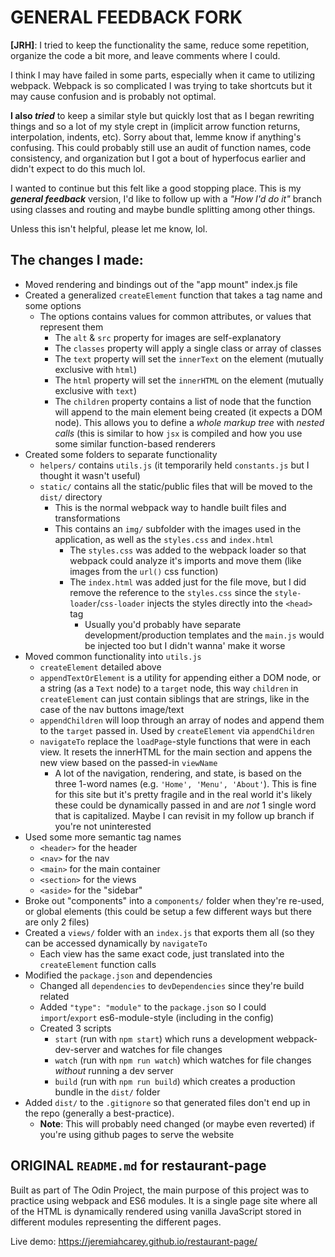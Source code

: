 # GENERAL FEEDBACK FORK

**[JRH]**:
I tried to keep the functionality the same, reduce some repetition, organize the code a bit more, and leave comments where I could.

I think I may have failed in some parts, especially when it came to utilizing webpack. Webpack is so complicated I was trying to take shortcuts but it may cause confusion and is probably not optimal.

**I also _tried_** to keep a similar style but quickly lost that as I began rewriting things and so a lot of my style crept in (implicit arrow function returns, interpolation, indents, etc). Sorry about that, lemme know if anything's confusing. This could probably still use an audit of function names, code consistency, and organization but I got a bout of hyperfocus earlier and didn't expect to do this much lol.

I wanted to continue but this felt like a good stopping place.  This is my _**general feedback**_ version, I'd like to follow up with a _"How I'd do it"_ branch using classes and routing and maybe bundle splitting among other things.

Unless this isn't helpful, please let me know, lol.

## The changes I made:
- Moved rendering and bindings out of the "app mount" index.js file
- Created a generalized `createElement` function that takes a tag name and some options
  - The options contains values for common attributes, or values that represent them
    - The `alt` &amp; `src` property for images are self-explanatory
    - The `classes` property will apply a single class or array of classes
    - The `text` property will set the `innerText` on the element (mutually exclusive with `html`)
    - The `html` property will set the `innerHTML` on the element (mutually exclusive with `text`)
    - The `children` property contains a list of node that the function will append to the main element being created (it expects a DOM node). This allows you to define a _whole markup tree_ with _nested calls_ (this is similar to how `jsx` is compiled and how you use some similar function-based renderers
- Created some folders to separate functionality
  - `helpers/` contains `utils.js` (it temporarily held `constants.js` but I thought it wasn't useful)
  - `static/` contains all the static/public files that will be moved to the `dist/` directory
    - This is the normal webpack way to handle built files and transformations
    - This contains an `img/` subfolder with the images used in the application, as well as the `styles.css` and `index.html`
      - The `styles.css` was added to the webpack loader so that webpack could analyze it's imports and move them (like images from the `url()` css function)
      - The `index.html` was added just for the file move, but I did remove the reference to the `styles.css` since the `style-loader`/`css-loader` injects the styles directly into the `<head>` tag
          - Usually you'd probably have separate development/production templates and the `main.js` would be injected too but I didn't wanna' make it worse
- Moved common functionality into `utils.js` 
    - `createElement` detailed above
    - `appendTextOrElement` is a utility for appending either a DOM node, or a string (as a `Text` node) to a `target` node, this way `children` in `createElement` can just contain siblings that are strings, like in the case of the nav buttons image/text
    - `appendChildren` will loop through an array of nodes and append them to the `target` passed in. Used by `createElement` via `appendChildren`
    - `navigateTo` replace the `loadPage`-style functions that were in each view. It resets the innerHTML for the main section and appens the new view based on the passed-in `viewName`
      - A lot of the navigation, rendering, and state, is based on the three 1-word names (e.g. `'Home', 'Menu', 'About'`). This is fine for this site but it's pretty fragile and in the real world it's likely these could be dynamically passed in and are _not_ 1 single word that is capitalized. Maybe I can revisit in my follow up branch if you're not uninterested
- Used some more semantic tag names
  - `<header>` for the header
  - `<nav>` for the nav
  - `<main>` for the main container
  - `<section>` for the views
  - `<aside>` for the "sidebar"
- Broke out "components" into a `components/` folder when they're re-used, or global elements (this could be setup a few different ways but there are only 2 files)
- Created a `views/` folder with an `index.js` that exports them all (so they can be accessed dynamically by `navigateTo`
  - Each view has the same exact code, just translated into the `createElement` function calls
- Modified the `package.json` and dependencies
  - Changed all `dependencies` to `devDependencies` since they're build related
  - Added `"type": "module"` to the `package.json` so I could `import`/`export` es6-module-style (including in the config)
  - Created 3 scripts
    - `start` (run with `npm start`) which runs a development webpack-dev-server and watches for file changes
    - `watch` (run with `npm run watch`) which watches for file changes _without_ running a dev server
    - `build` (run with `npm run build`) which creates a production bundle in the `dist/` folder
- Added `dist/` to the `.gitignore` so that generated files don't end up in the repo (generally a best-practice).
  - **Note**: This will probably need changed (or maybe even reverted) if you're using github pages to serve the website


## ORIGINAL `README.md` for restaurant-page

Built as part of The Odin Project, the main purpose of this project was to practice using webpack and ES6 modules.  It is a single page site where all of the HTML is dynamically rendered using vanilla JavaScript stored in different modules representing the different pages.

Live demo: https://jeremiahcarey.github.io/restaurant-page/
